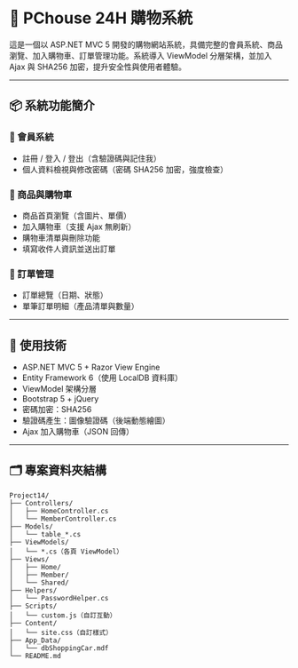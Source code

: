 ﻿# 🛒 PChouse 24H 購物系統

這是一個以 ASP.NET MVC 5 開發的購物網站系統，具備完整的會員系統、商品瀏覽、加入購物車、訂單管理功能。系統導入 ViewModel 分層架構，並加入 Ajax 與 SHA256 加密，提升安全性與使用者體驗。

---

## 📦 系統功能簡介

### 👤 會員系統

- 註冊 / 登入 / 登出（含驗證碼與記住我）
- 個人資料檢視與修改密碼（密碼 SHA256 加密，強度檢查）

### 🛒 商品與購物車

- 商品首頁瀏覽（含圖片、單價）
- 加入購物車（支援 Ajax 無刷新）
- 購物車清單與刪除功能
- 填寫收件人資訊並送出訂單

### 📑 訂單管理

- 訂單總覽（日期、狀態）
- 單筆訂單明細（產品清單與數量）

---

## 🔧 使用技術

- ASP.NET MVC 5 + Razor View Engine
- Entity Framework 6（使用 LocalDB 資料庫）
- ViewModel 架構分層
- Bootstrap 5 + jQuery
- 密碼加密：SHA256
- 驗證碼產生：圖像驗證碼（後端動態繪圖）
- Ajax 加入購物車（JSON 回傳）

---

## 🗂 專案資料夾結構

```
Project14/
├── Controllers/
│   ├── HomeController.cs
│   └── MemberController.cs
├── Models/
│   └── table_*.cs
├── ViewModels/
│   └── *.cs（各頁 ViewModel）
├── Views/
│   ├── Home/
│   ├── Member/
│   └── Shared/
├── Helpers/
│   └── PasswordHelper.cs
├── Scripts/
│   └── custom.js（自訂互動）
├── Content/
│   └── site.css（自訂樣式）
├── App_Data/
│   └── dbShoppingCar.mdf
└── README.md
```

